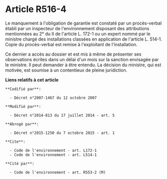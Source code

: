 # Article R516-4

Le manquement à l'obligation de garantie est constaté par un procès-verbal établi par un inspecteur de l'environnement
disposant des attributions mentionnées au 2° du II de l'article L. 172-1 ou un expert nommé par le ministre chargé des
installations classées en application de l'article L. 514-1. Copie du procès-verbal est remise à l'exploitant de
l'installation. 

Ce dernier a accès au dossier et est mis à même de présenter ses observations écrites dans un délai d'un mois sur la sanction
envisagée par le ministre. Il peut demander à être entendu. La décision du ministre, qui est motivée, est soumise à un
contentieux de pleine juridiction.

**Liens relatifs à cet article**

	**Codifié par**:

	  - Décret n°2007-1467 du 12 octobre 2007

	**Modifié par**:

	  - Décret n°2014-813 du 17 juillet 2014 - art. 5

	**Abrogé par**:

	  - Décret n°2015-1250 du 7 octobre 2015 - art. 1

	**Cite**:

	  - Code de l'environnement - art. L172-1
	  - Code de l'environnement - art. L514-1

	**Cité par**:

	  - Code de l'environnement - art. R553-2 (M)

